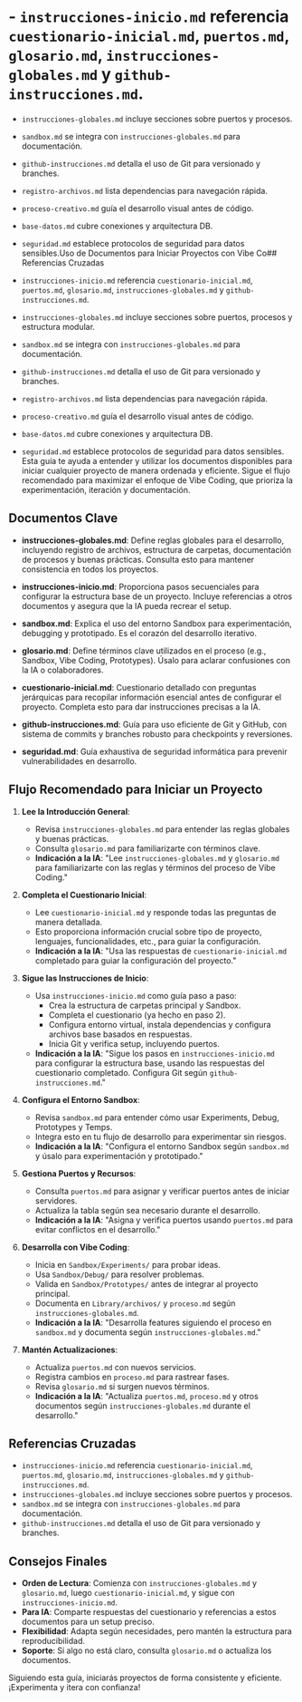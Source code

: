 # - `instrucciones-inicio.md` referencia `cuestionario-inicial.md`, `puertos.md`, `glosario.md`, `instrucciones-globales.md` y `github-instrucciones.md`.
- `instrucciones-globales.md` incluye secciones sobre puertos y procesos.
- `sandbox.md` se integra con `instrucciones-globales.md` para documentación.
- `github-instrucciones.md` detalla el uso de Git para versionado y branches.
- `registro-archivos.md` lista dependencias para navegación rápida.
- `proceso-creativo.md` guía el desarrollo visual antes de código.
- `base-datos.md` cubre conexiones y arquitectura DB.
- `seguridad.md` establece protocolos de seguridad para datos sensibles.Uso de Documentos para Iniciar Proyectos con Vibe Co## Referencias Cruzadas

- `instrucciones-inicio.md` referencia `cuestionario-inicial.md`, `puertos.md`, `glosario.md`, `instrucciones-globales.md` y `github-instrucciones.md`.
- `instrucciones-globales.md` incluye secciones sobre puertos, procesos y estructura modular.
- `sandbox.md` se integra con `instrucciones-globales.md` para documentación.
- `github-instrucciones.md` detalla el uso de Git para versionado y branches.
- `registro-archivos.md` lista dependencias para navegación rápida.
- `proceso-creativo.md` guía el desarrollo visual antes de código.
- `base-datos.md` cubre conexiones y arquitectura DB.
- `seguridad.md` establece protocolos de seguridad para datos sensibles.
Esta guía te ayuda a entender y utilizar los documentos disponibles para iniciar cualquier proyecto de manera ordenada y eficiente. Sigue el flujo recomendado para maximizar el enfoque de Vibe Coding, que prioriza la experimentación, iteración y documentación.

## Documentos Clave

- **instrucciones-globales.md**: Define reglas globales para el desarrollo, incluyendo registro de archivos, estructura de carpetas, documentación de procesos y buenas prácticas. Consulta esto para mantener consistencia en todos los proyectos.

- **instrucciones-inicio.md**: Proporciona pasos secuenciales para configurar la estructura base de un proyecto. Incluye referencias a otros documentos y asegura que la IA pueda recrear el setup.

- **sandbox.md**: Explica el uso del entorno Sandbox para experimentación, debugging y prototipado. Es el corazón del desarrollo iterativo.

- **glosario.md**: Define términos clave utilizados en el proceso (e.g., Sandbox, Vibe Coding, Prototypes). Úsalo para aclarar confusiones con la IA o colaboradores.

- **cuestionario-inicial.md**: Cuestionario detallado con preguntas jerárquicas para recopilar información esencial antes de configurar el proyecto. Completa esto para dar instrucciones precisas a la IA.

- **github-instrucciones.md**: Guía para uso eficiente de Git y GitHub, con sistema de commits y branches robusto para checkpoints y reversiones.
- **seguridad.md**: Guía exhaustiva de seguridad informática para prevenir vulnerabilidades en desarrollo.

## Flujo Recomendado para Iniciar un Proyecto

1. **Lee la Introducción General**:
   - Revisa `instrucciones-globales.md` para entender las reglas globales y buenas prácticas.
   - Consulta `glosario.md` para familiarizarte con términos clave.
   - **Indicación a la IA**: "Lee `instrucciones-globales.md` y `glosario.md` para familiarizarte con las reglas y términos del proceso de Vibe Coding."

2. **Completa el Cuestionario Inicial**:
   - Lee `cuestionario-inicial.md` y responde todas las preguntas de manera detallada.
   - Esto proporciona información crucial sobre tipo de proyecto, lenguajes, funcionalidades, etc., para guiar la configuración.
   - **Indicación a la IA**: "Usa las respuestas de `cuestionario-inicial.md` completado para guiar la configuración del proyecto."

3. **Sigue las Instrucciones de Inicio**:
   - Usa `instrucciones-inicio.md` como guía paso a paso:
     - Crea la estructura de carpetas principal y Sandbox.
     - Completa el cuestionario (ya hecho en paso 2).
     - Configura entorno virtual, instala dependencias y configura archivos base basados en respuestas.
     - Inicia Git y verifica setup, incluyendo puertos.
   - **Indicación a la IA**: "Sigue los pasos en `instrucciones-inicio.md` para configurar la estructura base, usando las respuestas del cuestionario completado. Configura Git según `github-instrucciones.md`."

4. **Configura el Entorno Sandbox**:
   - Revisa `sandbox.md` para entender cómo usar Experiments, Debug, Prototypes y Temps.
   - Integra esto en tu flujo de desarrollo para experimentar sin riesgos.
   - **Indicación a la IA**: "Configura el entorno Sandbox según `sandbox.md` y úsalo para experimentación y prototipado."

5. **Gestiona Puertos y Recursos**:
   - Consulta `puertos.md` para asignar y verificar puertos antes de iniciar servidores.
   - Actualiza la tabla según sea necesario durante el desarrollo.
   - **Indicación a la IA**: "Asigna y verifica puertos usando `puertos.md` para evitar conflictos en el desarrollo."

6. **Desarrolla con Vibe Coding**:
   - Inicia en `Sandbox/Experiments/` para probar ideas.
   - Usa `Sandbox/Debug/` para resolver problemas.
   - Valida en `Sandbox/Prototypes/` antes de integrar al proyecto principal.
   - Documenta en `Library/archivos/` y `proceso.md` según `instrucciones-globales.md`.
   - **Indicación a la IA**: "Desarrolla features siguiendo el proceso en `sandbox.md` y documenta según `instrucciones-globales.md`."

7. **Mantén Actualizaciones**:
   - Actualiza `puertos.md` con nuevos servicios.
   - Registra cambios en `proceso.md` para rastrear fases.
   - Revisa `glosario.md` si surgen nuevos términos.
   - **Indicación a la IA**: "Actualiza `puertos.md`, `proceso.md` y otros documentos según `instrucciones-globales.md` durante el desarrollo."

## Referencias Cruzadas

- `instrucciones-inicio.md` referencia `cuestionario-inicial.md`, `puertos.md`, `glosario.md`, `instrucciones-globales.md` y `github-instrucciones.md`.
- `instrucciones-globales.md` incluye secciones sobre puertos y procesos.
- `sandbox.md` se integra con `instrucciones-globales.md` para documentación.
- `github-instrucciones.md` detalla el uso de Git para versionado y branches.

## Consejos Finales

- **Orden de Lectura**: Comienza con `instrucciones-globales.md` y `glosario.md`, luego `cuestionario-inicial.md`, y sigue con `instrucciones-inicio.md`.
- **Para IA**: Comparte respuestas del cuestionario y referencias a estos documentos para un setup preciso.
- **Flexibilidad**: Adapta según necesidades, pero mantén la estructura para reproducibilidad.
- **Soporte**: Si algo no está claro, consulta `glosario.md` o actualiza los documentos.

Siguiendo esta guía, iniciarás proyectos de forma consistente y eficiente. ¡Experimenta y itera con confianza!
